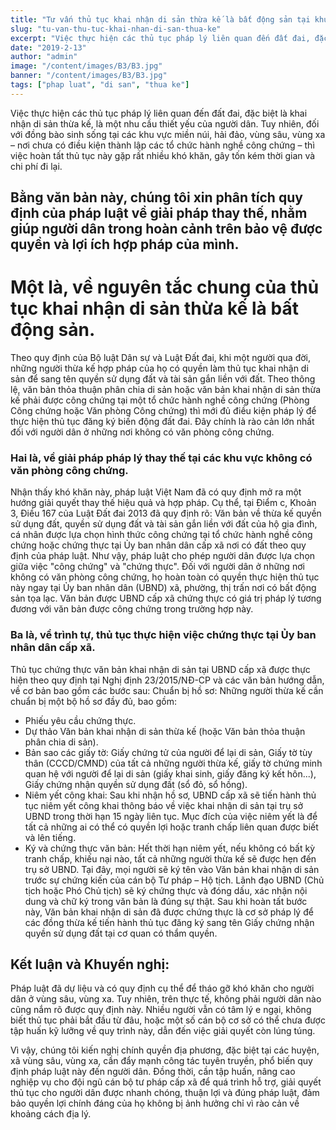 ```yaml
---
title: "Tư vấn thủ tục khai nhận di sản thừa kế là bất động sản tại khu vực không có tổ chức hành nghề công chứng."
slug: "tu-van-thu-tuc-khai-nhan-di-san-thua-ke"
excerpt: "Việc thực hiện các thủ tục pháp lý liên quan đến đất đai, đặc biệt là khai nhận di sản thừa kế, là một nhu cầu thiết yếu của người dân."
date: "2019-2-13"
author: "admin"
image: "/content/images/B3/B3.jpg"
banner: "/content/images/B3/B3.jpg"
tags: ["phap luat", "di san", "thua ke"]
---
```



Việc thực hiện các thủ tục pháp lý liên quan đến đất đai, đặc biệt là khai nhận di sản thừa kế, là một nhu cầu thiết yếu của người dân. Tuy nhiên, đối với đồng bào sinh sống tại các khu vực miền núi, hải đảo, vùng sâu, vùng xa – nơi chưa có điều kiện thành lập các tổ chức hành nghề công chứng – thì việc hoàn tất thủ tục này gặp rất nhiều khó khăn, gây tốn kém thời gian và chi phí đi lại.

## Bằng văn bản này, chúng tôi xin phân tích quy định của pháp luật về giải pháp thay thế, nhằm giúp người dân trong hoàn cảnh trên bảo vệ được quyền và lợi ích hợp pháp của mình.

# Một là, về nguyên tắc chung của thủ tục khai nhận di sản thừa kế là bất động sản.
Theo quy định của Bộ luật Dân sự và Luật Đất đai, khi một người qua đời, những người thừa kế hợp pháp của họ có quyền làm thủ tục khai nhận di sản để sang tên quyền sử dụng đất và tài sản gắn liền với đất. Theo thông lệ, văn bản thỏa thuận phân chia di sản hoặc văn bản khai nhận di sản thừa kế phải được công chứng tại một tổ chức hành nghề công chứng (Phòng Công chứng hoặc Văn phòng Công chứng) thì mới đủ điều kiện pháp lý để thực hiện thủ tục đăng ký biến động đất đai. Đây chính là rào cản lớn nhất đối với người dân ở những nơi không có văn phòng công chứng.

### Hai là, về giải pháp pháp lý thay thế tại các khu vực không có văn phòng công chứng.
Nhận thấy khó khăn này, pháp luật Việt Nam đã có quy định mở ra một hướng giải quyết thay thế hiệu quả và hợp pháp. Cụ thể, tại Điểm c, Khoản 3, Điều 167 của Luật Đất đai 2013 đã quy định rõ:
Văn bản về thừa kế quyền sử dụng đất, quyền sử dụng đất và tài sản gắn liền với đất của hộ gia đình, cá nhân được lựa chọn hình thức công chứng tại tổ chức hành nghề công chứng hoặc chứng thực tại Ủy ban nhân dân cấp xã nơi có đất theo quy định của pháp luật.
Như vậy, pháp luật cho phép người dân được lựa chọn giữa việc "công chứng" và "chứng thực". Đối với người dân ở những nơi không có văn phòng công chứng, họ hoàn toàn có quyền thực hiện thủ tục này ngay tại Ủy ban nhân dân (UBND) xã, phường, thị trấn nơi có bất động sản tọa lạc. Văn bản được UBND cấp xã chứng thực có giá trị pháp lý tương đương với văn bản được công chứng trong trường hợp này.

### Ba là, về trình tự, thủ tục thực hiện việc chứng thực tại Ủy ban nhân dân cấp xã.
Thủ tục chứng thực văn bản khai nhận di sản tại UBND cấp xã được thực hiện theo quy định tại Nghị định 23/2015/NĐ-CP và các văn bản hướng dẫn, về cơ bản bao gồm các bước sau:
Chuẩn bị hồ sơ: Những người thừa kế cần chuẩn bị một bộ hồ sơ đầy đủ, bao gồm:
- Phiếu yêu cầu chứng thực.
- Dự thảo Văn bản khai nhận di sản thừa kế (hoặc Văn bản thỏa thuận phân chia di sản).
- Bản sao các giấy tờ: Giấy chứng tử của người để lại di sản, Giấy tờ tùy thân (CCCD/CMND) của tất cả những người thừa kế, giấy tờ chứng minh quan hệ với người để lại di sản (giấy khai sinh, giấy đăng ký kết hôn...), Giấy chứng nhận quyền sử dụng đất (sổ đỏ, sổ hồng).
- Niêm yết công khai: Sau khi nhận hồ sơ, UBND cấp xã sẽ tiến hành thủ tục niêm yết công khai thông báo về việc khai nhận di sản tại trụ sở UBND trong thời hạn 15 ngày liên tục. Mục đích của việc niêm yết là để tất cả những ai có thể có quyền lợi hoặc tranh chấp liên quan được biết và lên tiếng.
- Ký và chứng thực văn bản: Hết thời hạn niêm yết, nếu không có bất kỳ tranh chấp, khiếu nại nào, tất cả những người thừa kế sẽ được hẹn đến trụ sở UBND. Tại đây, mọi người sẽ ký tên vào Văn bản khai nhận di sản trước sự chứng kiến của cán bộ Tư pháp – Hộ tịch. Lãnh đạo UBND (Chủ tịch hoặc Phó Chủ tịch) sẽ ký chứng thực và đóng dấu, xác nhận nội dung và chữ ký trong văn bản là đúng sự thật.
Sau khi hoàn tất bước này, Văn bản khai nhận di sản đã được chứng thực là cơ sở pháp lý để các đồng thừa kế tiến hành thủ tục đăng ký sang tên Giấy chứng nhận quyền sử dụng đất tại cơ quan có thẩm quyền.
## Kết luận và Khuyến nghị:
Pháp luật đã dự liệu và có quy định cụ thể để tháo gỡ khó khăn cho người dân ở vùng sâu, vùng xa. Tuy nhiên, trên thực tế, không phải người dân nào cũng nắm rõ được quy định này. Nhiều người vẫn có tâm lý e ngại, không biết thủ tục phải bắt đầu từ đâu, hoặc một số cán bộ cơ sở có thể chưa được tập huấn kỹ lưỡng về quy trình này, dẫn đến việc giải quyết còn lúng túng.

Vì vậy, chúng tôi kiến nghị chính quyền địa phương, đặc biệt tại các huyện, xã vùng sâu, vùng xa, cần đẩy mạnh công tác tuyên truyền, phổ biến quy định pháp luật này đến người dân. Đồng thời, cần tập huấn, nâng cao nghiệp vụ cho đội ngũ cán bộ tư pháp cấp xã để quá trình hỗ trợ, giải quyết thủ tục cho người dân được nhanh chóng, thuận lợi và đúng pháp luật, đảm bảo quyền lợi chính đáng của họ không bị ảnh hưởng chỉ vì rào cản về khoảng cách địa lý.
